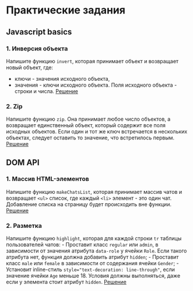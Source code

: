 # Практические задания

## Javascript basics

### 1. Инверсия объекта
Напишите функцию `invert`, которая принимает объект и возвращает новый объект, где:
  - ключи - значения исходного объекта,
  - значения - ключи исходного объекта.
Поля исходного объекта - строки и числа.
[Решение](./1-JS-Basics/1-invert.js)

### 2. Zip
Напишите функцию `zip`. Она принимает любое число объектов, а возвращает единственный объект, который содержит все поля исходных объектов. Если один и тот же ключ встречается в нескольких объектах, следует оставить то значение, что встретилось первым.
[Решение](./1-JS-Basics/2-zip.js)

## DOM API

### 1. Массив HTML-элементов
Напишите функцию `makeChatsList`, которая принимает массив чатов и возвращает `<ul>` список, где каждый `<li>` элемент - это один чат. Добавление списка на страницу будет происходить вне функции.
[Решение](./2-JS-DOM/1-make-chats-list.js)

### 2. Разметка
Напишите функцию `highlight`, которая для каждой строки `tr` таблицы пользователей чатов:
    - Проставит класс `regular` или `admin`, в зависимости от значения атрибута `data-role` у ячейки `Role`. Если такого атрибута нет, функция должна добавить атрибут `hidden`;
    - Проставит класс `male` или `female` в зависимости от содержания ячейки `Gender`;
    - Установит inline-стиль `style="text-decoration: line-through"`, если значение ячейки `Age` меньше 18.
Условия должны выполняться, даже если у элемента стоит атрибут `hidden`.
[Решение](./2-JS-DOM/2-highlight/script.js)